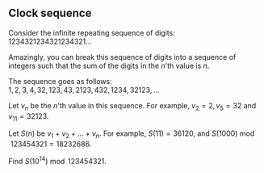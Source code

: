## Clock sequence

Consider the infinite repeating sequence of digits:  
$1234321234321234321\dots$

Amazingly, you can break this sequence of digits into a sequence of integers such that the sum of the digits in the  $n$'th value is  $n$.

The sequence goes as follows:  
$1, 2, 3, 4, 32, 123, 43, 2123, 432, 1234, 32123, \dots$

Let $v_n$  be the  $n$'th value in this sequence. For example,  $v_2 = 2,  v_5 = 32$ and  $v_11 = 32123$.

Let  $S(n)$ be  $v_1 + v_2 + \dots + v_n$. For example,  $S(11) = 36120$, and  $S(1000) \bmod 123454321 = 18232686$.

Find  $S(10^{14}) \bmod 123454321$.
